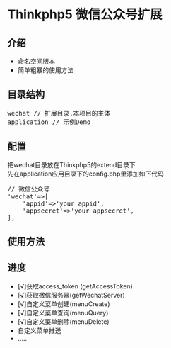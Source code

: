 Thinkphp5 微信公众号扩展
=======
## 介绍
 * 命名空间版本
 * 简单粗暴的使用方法

## 目录结构
<pre>
wechat // 扩展目录,本项目的主体
application // 示例Demo
</pre>

## 配置  
把wechat目录放在Thinkphp5的extend目录下  
先在application应用目录下的config.php里添加如下代码
<pre>
// 微信公众号
'wechat'=>[
    'appid'=>'your appid',
    'appsecret'=>'your appsecret',
],
</pre>

## 使用方法

## 进度
 * [√]获取access_token (getAccessToken)
 * [√]获取微信服务器(getWechatServer)
 * [√]自定义菜单创建(menuCreate)
 * [√]自定义菜单查询(menuQuery)
 * [√]自定义菜单删除(menuDelete)
 * 自定义菜单推送
 * .....